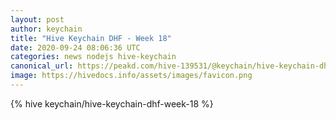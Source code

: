 ```yaml
---
layout: post
author: keychain
title: "Hive Keychain DHF - Week 18"
date: 2020-09-24 08:06:36 UTC
categories: news nodejs hive-keychain
canonical_url: https://peakd.com/hive-139531/@keychain/hive-keychain-dhf-week-18
image: https://hivedocs.info/assets/images/favicon.png
---
```

{% hive keychain/hive-keychain-dhf-week-18 %}
